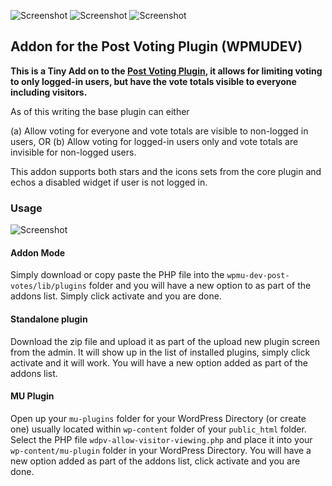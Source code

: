 
![Screenshot](https://img.shields.io/badge/build-passed-green.svg) ![Screenshot](https://img.shields.io/badge/plugin-WPMUDEV-blue.svg) ![Screenshot](https://img.shields.io/badge/license-GPL-red.svg)


## Addon for the Post Voting Plugin (WPMUDEV)

__This is a Tiny Add on to the [Post Voting Plugin](https://premium.wpmudev.org/project/post-voting-plugin/), it allows for limiting voting to only logged-in users, but have the vote totals visible to everyone including visitors.__

As of this writing the base plugin can either

(a) Allow voting for everyone and vote totals are visible to non-logged in users, OR
(b) Allow voting for logged-in users only and vote totals are invisible for non-logged users.

This addon supports both stars and the icons sets from the core plugin and echos a disabled widget if user is not logged in.

### Usage 

![Screenshot](http://i59.tinypic.com/rbwppu.png)

#### Addon Mode

Simply download or copy paste the PHP file into the `wpmu-dev-post-votes/lib/plugins` folder and you will have a new option to as part of the addons list. Simply click activate and you are done.

#### Standalone plugin 

Download the zip file and upload it as part of the upload new plugin screen from the admin. It will show up in the list of installed plugins, simply click activate and it will work. You will have a new option added as part of the addons list.

#### MU Plugin

Open up your `mu-plugins` folder for your WordPress Directory (or create one) usually located within `wp-content` folder of your `public_html` folder. Select the PHP file `wdpv-allow-visitor-viewing.php` and place it into your `wp-content/mu-plugin` folder in your WordPress Directory. You will have a new option added as part of the addons list, click activate and you are done.

